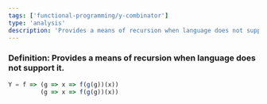 ```yaml
---
tags: ['functional-programming/y-combinator']
type: 'analysis'
description: 'Provides a means of recursion when language does not support it.'
---
```


### Definition: Provides a means of recursion when language does not support it.

```js
Y = f => (g => x => f(g(g))(x))
		 (g => x => f(g(g))(x))
```